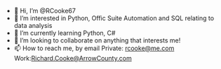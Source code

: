 - 👋 Hi, I’m @RCooke67
- 👀 I’m interested in Python, Offic Suite Automation and SQL relating to data analysis 
- 🌱 I’m currently learning Python, C#
- 💞️ I’m looking to collaborate on anything that interests me!
- 📫 How to reach me, by email Private: rcooke@me.com   Work:Richard.Cooke@ArrowCounty.com

<!---
RCooke67/RCooke67 is a ✨ special ✨ repository because its `README.md` (this file) appears on your GitHub profile.
You can click the Preview link to take a look at your changes.
--->

